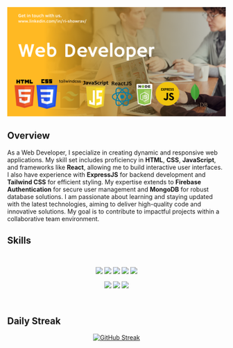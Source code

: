 <img src="https://github.com/rishowrav/rishowrav/blob/main/web developer.png" alt="rishowrav GitHub README header image">




## Overview
<p>As a Web Developer, I specialize in creating dynamic and responsive web applications. My skill set includes proficiency in <b>HTML</b>, <b>CSS</b>, <b>JavaScript</b>, and frameworks like <b>React</b>, allowing me to build interactive user interfaces. I also have experience with <b>ExpressJS</b> for backend development and <b> Tailwind CSS</b> for efficient styling. My expertise extends to <b>Firebase Authentication</b> for secure user management and <b>MongoDB</b> for robust database solutions. I am passionate about learning and staying updated with the latest technologies, aiming to deliver high-quality code and innovative solutions. My goal is to contribute to impactful projects within a collaborative team environment.</p>



## Skills

<br>
<p align="center">
<img src="https://github.com/mir-hussain/mir-hussain/blob/main/images/icons/HTML.png"/>
<img src="https://github.com/mir-hussain/mir-hussain/blob/main/images/icons/css.png"/>
<img src="https://github.com/mir-hussain/mir-hussain/blob/main/images/icons/JavaScript.png"/>
<img src="https://github.com/mir-hussain/mir-hussain/blob/main/images/icons/react.png"/>
<img src="https://github.com/mir-hussain/mir-hussain/blob/main/images/icons/tailwind.png"/>
</p>
<p align="center">

<img src="https://github.com/mir-hussain/mir-hussain/blob/main/images/icons/firebase.png"/>
<img src="https://github.com/mir-hussain/mir-hussain/blob/main/images/icons/express.png"/>
<img src="https://github.com/mir-hussain/mir-hussain/blob/main/images/icons/mongo.png"/>
</p>
<br/>



## Daily Streak
<p align="center">
<a href="https://git.io/streak-stats"><img src="https://github-readme-streak-stats-ashy.vercel.app?user=rishowrav&theme=dark&date_format=M%20j%5B%2C%20Y%5D&card_width=700&card_height=220" alt="GitHub Streak" /></a>
</p>



<!--
**rishowrav/rishowrav** is a ✨ _special_ ✨ repository because its `README.md` (this file) appears on your GitHub profile.

Here are some ideas to get you started:

- 🔭 I’m currently working on ...
- 🌱 I’m currently learning ...
- 👯 I’m looking to collaborate on ...
- 🤔 I’m looking for help with ...
- 💬 Ask me about ...
- 📫 How to reach me: ...
- 😄 Pronouns: ...
- ⚡ Fun fact: ...
-->
